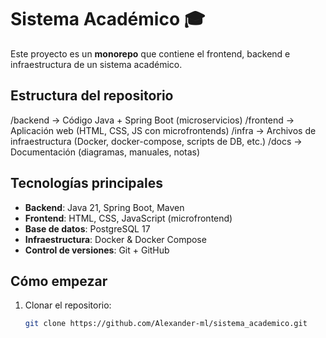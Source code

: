 # Sistema Académico 🎓

Este proyecto es un **monorepo** que contiene el frontend, backend e infraestructura de un sistema académico.

## Estructura del repositorio
/backend → Código Java + Spring Boot (microservicios)
/frontend → Aplicación web (HTML, CSS, JS con microfrontends)
/infra → Archivos de infraestructura (Docker, docker-compose, scripts de DB, etc.)
/docs → Documentación (diagramas, manuales, notas)

## Tecnologías principales

- **Backend**: Java 21, Spring Boot, Maven
- **Frontend**: HTML, CSS, JavaScript (microfrontend)
- **Base de datos**: PostgreSQL 17
- **Infraestructura**: Docker & Docker Compose
- **Control de versiones**: Git + GitHub

## Cómo empezar

1. Clonar el repositorio:
   ```bash
   git clone https://github.com/Alexander-ml/sistema_academico.git